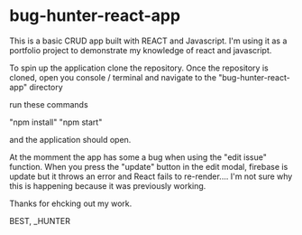 # bug-hunter-react-app

This is a basic CRUD app built with REACT and Javascript. I'm using it as a portfolio project to demonstrate my knowledge of react and javascript. 

To spin up the application clone the repository. 
Once the repository is cloned, open you console / terminal and navigate to the "bug-hunter-react-app" directory 

run these commands 

"npm install" 
"npm start" 

and the application should open. 


At the momment the app has some a bug when using the "edit issue" function. 
When you press the "update" button in the edit modal, firebase is update but it throws an error and React fails to re-render.... 
I'm not sure why this is happening because it was previously working. 

Thanks for ehcking out my work. 

BEST,
_HUNTER
